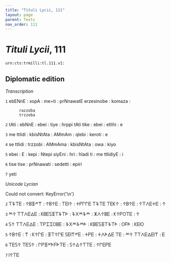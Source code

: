 ```yaml
---
title: "Tituli Lycii, 111"
layout: page
parent: Texts
nav_order: 111
---
```




# *Tituli Lycii*, 111




`urn:cts:trmilli:tl.111.v1:`

## Diplomatic edition

*Transcription*

`1` ebENnE : xopA : me=ti : prNnawatE 
      erzesinobe : komaza : 
      
        
          razzoba
          trzzoba
        
      
      

`2` tAti : ebNnE : ebei : tiye : hrppi tAti tike : ebei : etlihi  : e

`3` me ttlidi : kbisNtAta : AMmAm : qlebi : keroti : e

`4` se ttlidi : trzzobi : AMmAma : kbisNtAta : owa : kiyo

`5` ebei : E : kepi : Ntepi siyEni : hri : hladi ti : me ttlidiyE : i

`6` tise tise : prNnawati : sedetti : epiri

`7` yeti

*Unicode Lycian*

Could not convert: KeyError('\n')

`2` 𐊗𐊙𐊗𐊆 : 𐊁𐊂𐊑𐊏𐊚 : 𐊁𐊂𐊁𐊆 : 𐊗𐊆𐊊𐊁 : 𐊛𐊕𐊓𐊓𐊆 𐊗𐊙𐊗𐊆 𐊗𐊆𐊋𐊁 : 𐊁𐊂𐊁𐊆 : 𐊁𐊗𐊍𐊆𐊛𐊆  : 𐊁

`3` 𐊎𐊁 𐊗𐊗𐊍𐊆𐊅𐊆 : 𐊋𐊂𐊆𐊖𐊑𐊗𐊙𐊗𐊀 : 𐊙𐊐𐊎𐊙𐊎 : 𐊌𐊍𐊁𐊂𐊆 : 𐊋𐊁𐊕𐊒𐊗𐊆 : 𐊁

`4` 𐊖𐊁 𐊗𐊗𐊍𐊆𐊅𐊆 : 𐊗𐊕𐊈𐊈𐊒𐊂𐊆 : 𐊙𐊐𐊎𐊙𐊎𐊀 : 𐊋𐊂𐊆𐊖𐊑𐊗𐊙𐊗𐊀 : 𐊒𐊇𐊀 : 𐊋𐊆𐊊𐊒

`5` 𐊁𐊂𐊁𐊆 : 𐊚 : 𐊋𐊁𐊓𐊆 : 𐊑𐊗𐊁𐊓𐊆 𐊖𐊆𐊊𐊚𐊏𐊆 : 𐊛𐊕𐊆 : 𐊛𐊍𐊀𐊅𐊆 𐊗𐊆 : 𐊎𐊁 𐊗𐊗𐊍𐊆𐊅𐊆𐊊𐊚 : 𐊆

`6` 𐊗𐊆𐊖𐊁 𐊗𐊆𐊖𐊁 : 𐊓𐊕𐊑𐊏𐊀𐊇𐊀𐊗𐊆 : 𐊖𐊁𐊅𐊁𐊗𐊗𐊆 : 𐊁𐊓𐊆𐊕𐊆

`7` 𐊊𐊁𐊗𐊆